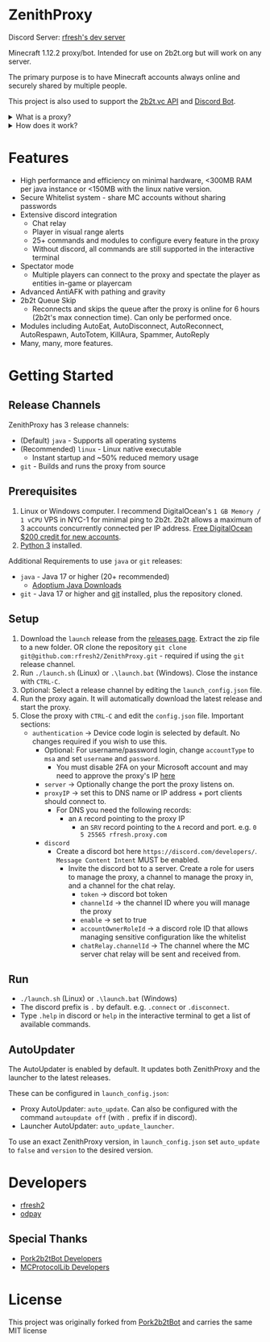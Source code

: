 # ZenithProxy

Discord Server: [rfresh's dev server](https://discord.gg/nJZrSaRKtb)

Minecraft 1.12.2 proxy/bot. Intended for use on 2b2t.org but will work on any server.

The primary purpose is to have Minecraft accounts always online and securely shared by multiple people.

This project is also used to support the [2b2t.vc API](https://api.2b2t.vc) and [Discord Bot](https://bot.2b2t.vc).

<details>
    <summary>What is a proxy?</summary>
    This proxy itself consists of two components:

    1. A Minecraft Server ("Proxy Server")
    2. A Minecraft Client ("Proxy Client")

    Players use a Minecraft client to connect to the Proxy Server as you would a normal MC server.
    The Proxy Client connects to a destination MC server (i.e. 2b2t.org).
    The Player's packets to the Proxy Server get forwarded to the Proxy Client which forwards them to the destination
    MC server.
    
    Player MC Client -> Proxy Server -> Proxy Client -> MC Server
    
    When no Player Client is connected the Proxy Client can still act as a bot: moving around, chatting, etc.
</details>

<details>
    <summary>How does it work?</summary>

    The Proxy caches the client's world state including chunks, entities, other players, etc. to allow Player Clients to connect at any time.

    The Proxy is also able to read/modify/cancel/send arbitrary packets in either direction at any time. This is used to simulate
    player movements, spectator mode, discord chat relay, and more.
</details>

# Features

* High performance and efficiency on minimal hardware, <300MB RAM per java instance or <150MB with the linux native version.
* Secure Whitelist system - share MC accounts without sharing passwords
* Extensive discord integration
    * Chat relay
    * Player in visual range alerts
    * 25+ commands and modules to configure every feature in the proxy
    * Without discord, all commands are still supported in the interactive terminal
* Spectator mode
  * Multiple players can connect to the proxy and spectate the player as entities in-game or playercam
* Advanced AntiAFK with pathing and gravity
* 2b2t Queue Skip
  * Reconnects and skips the queue after the proxy is online for 6 hours (2b2t's max connection time). Can only be performed once.
* Modules including AutoEat, AutoDisconnect, AutoReconnect, AutoRespawn, AutoTotem, KillAura, Spammer, AutoReply
* Many, many, more features.

# Getting Started

## Release Channels

ZenithProxy has 3 release channels:

* (Default) `java` - Supports all operating systems
* (Recommended) `linux` - Linux native executable
  * Instant startup and ~50% reduced memory usage
* `git` - Builds and runs the proxy from source

## Prerequisites

1. Linux or Windows computer. I recommend DigitalOcean's `1 GB Memory / 1 vCPU` VPS in NYC-1 for
   minimal ping to 2b2t. 2b2t allows a maximum of 3 accounts concurrently connected per IP address.
   [Free DigitalOcean $200 credit for new accounts](https://m.do.co/c/3a3a226e4936).
2. [Python 3](https://www.python.org/downloads/) installed.

Additional Requirements to use `java` or `git` releases:

* `java` - Java 17 or higher (20+ recommended)
  * [Adoptium Java Downloads](https://adoptium.net/)
* `git` - Java 17 or higher and [git](https://git-scm.com/downloads) installed, plus the repository cloned.

## Setup

1. Download the `launch` release from the [releases page](https://github.com/rfresh2/ZenithProxy/releases/launch). 
Extract the zip file to a new folder. OR clone the repository `git clone git@github.com:rfresh2/ZenithProxy.git` - required if using the `git` release channel.
2. Run `./launch.sh` (Linux) or `.\launch.bat` (Windows). Close the instance with `CTRL-C`.
3. Optional: Select a release channel by editing the `launch_config.json` file.
4. Run the proxy again. It will automatically download the latest release and start the proxy.
5. Close the proxy with `CTRL-C` and edit the `config.json` file. Important sections:
   * `authentication` -> Device code login is selected by default. No changes required if you wish to use this.
     * Optional: For username/password login, change `accountType` to `msa` and set `username` and `password`.
       * You must disable 2FA on your Microsoft account and may need to approve the proxy's
         IP [here](https://account.live.com/Activity)
     * `server` -> Optionally change the port the proxy listens on.
     * `proxyIP` -> set this to DNS name or IP address + port clients should connect to.
       * For DNS you need the following records:
         * an `A` record pointing to the proxy IP
           * an `SRV` record pointing to the `A` record and port. e.g. `0 5 25565 rfresh.proxy.com`
     * `discord`
       * Create a discord bot here `https://discord.com/developers/`. `Message Content Intent` MUST be enabled.
         * Invite the discord bot to a server. Create a role for users to manage the proxy, a channel to manage the
           proxy in, and a channel for the chat relay.
           * `token` -> discord bot token
           * `channelId` -> the channel ID where you will manage the proxy
           * `enable` -> set to true
           * `accountOwnerRoleId` -> a discord role ID that allows managing sensitive configuration like the whitelist
           * `chatRelay.channelId` -> The channel where the MC server chat relay will be sent and received from.

## Run

* `./launch.sh` (Linux) or `.\launch.bat` (Windows)
* The discord prefix is `.` by default. e.g. `.connect` or `.disconnect`.
* Type `.help` in discord or `help` in the interactive terminal to get a list of available commands.

## AutoUpdater

The AutoUpdater is enabled by default. It updates both ZenithProxy and the launcher to the latest releases. 

These can be configured in `launch_config.json`:
* Proxy AutoUpdater: `auto_update`. Can also be configured with the command `autoupdate off` (with `.` prefix if in discord).
* Launcher AutoUpdater: `auto_update_launcher`. 

To use an exact ZenithProxy version, in `launch_config.json` set `auto_update` to `false` and `version` to the desired version.

# Developers

* [rfresh2](https://github.com/rfresh2)
* [odpay](https://github.com/odpay)

## Special Thanks

* [Pork2b2tBot Developers](https://github.com/PorkStudios/Pork2b2tBot/graphs/contributors)
* [MCProtocolLib Developers](https://github.com/GeyserMC/MCProtocolLib/graphs/contributors)

# License

This project was originally forked from [Pork2b2tBot](https://github.com/PorkStudios/Pork2b2tBot) and carries the same
MIT license

